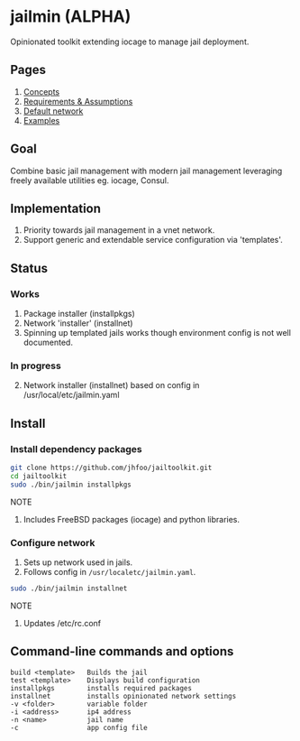 # jailmin (ALPHA)
Opinionated toolkit extending iocage to manage jail deployment.

## Pages
1. [Concepts](Concepts.md)
2. [Requirements & Assumptions](Assumptions.md)
3. [Default network](Network.md)
4. [Examples](Examples.md)

## Goal
Combine basic jail management with modern jail management leveraging freely available utilities eg. iocage, Consul.

## Implementation
1. Priority towards jail management in a vnet network.
2. Support generic and extendable service configuration via 'templates'.

## Status
### Works
1. Package installer (installpkgs)
2. Network 'installer' (installnet)
2. Spinning up templated jails works though environment config is not well documented.

### In progress
2. Network installer (installnet) based on config in /usr/local/etc/jailmin.yaml

## Install
### Install dependency packages
~~~sh
git clone https://github.com/jhfoo/jailtoolkit.git
cd jailtoolkit
sudo ./bin/jailmin installpkgs
~~~
NOTE
1. Includes FreeBSD packages (iocage) and python libraries.

### Configure network
1. Sets up network used in jails.
2. Follows config in ```/usr/localetc/jailmin.yaml```.
~~~sh
sudo ./bin/jailmin installnet
~~~
NOTE
1. Updates /etc/rc.conf

## Command-line commands and options
~~~
build <template>   Builds the jail
test <template>    Displays build configuration
installpkgs        installs required packages
installnet         installs opinionated network settings
-v <folder>        variable folder
-i <address>       ip4 address
-n <name>          jail name
-c                 app config file
~~~
